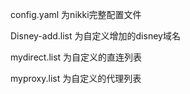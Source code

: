 config.yaml 为nikki完整配置文件

Disney-add.list 为自定义增加的disney域名

mydirect.list 为自定义的直连列表

myproxy.list 为自定义的代理列表
